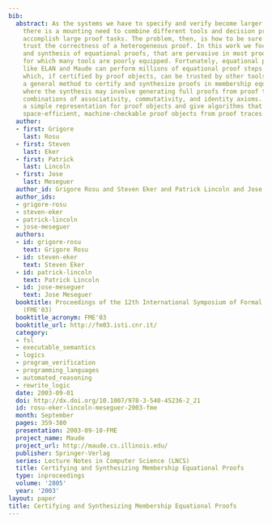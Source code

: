 ```yaml
---
bib:
  abstract: As the systems we have to specify and verify become larger and more complex,
    there is a mounting need to combine different tools and decision procedures to
    accomplish large proof tasks. The problem, then, is how to be sure that we can
    trust the correctness of a heterogeneous proof. In this work we focus on certification
    and synthesis of equational proofs, that are pervasive in most proof tasks and
    for which many tools are poorly equipped. Fortunately, equational proof engines
    like ELAN and Maude can perform millions of equational proof steps per second
    which, if certified by proof objects, can be trusted by other tools. We present
    a general method to certify and synthesize proofs in membership equational logic,
    where the synthesis may involve generating full proofs from proof traces modulo
    combinations of associativity, commutativity, and identity axioms. We propose
    a simple representation for proof objects and give algorithms that can synthesize
    space-efficient, machine-checkable proof objects from proof traces.
  author:
  - first: Grigore
    last: Rosu
  - first: Steven
    last: Eker
  - first: Patrick
    last: Lincoln
  - first: Jose
    last: Meseguer
  author_id: Grigore Rosu and Steven Eker and Patrick Lincoln and Jose Meseguer
  author_ids:
  - grigore-rosu
  - steven-eker
  - patrick-lincoln
  - jose-meseguer
  authors:
  - id: grigore-rosu
    text: Grigore Rosu
  - id: steven-eker
    text: Steven Eker
  - id: patrick-lincoln
    text: Patrick Lincoln
  - id: jose-meseguer
    text: Jose Meseguer
  booktitle: Proceedings of the 12th International Symposium of Formal Methods Europe
    (FME'03)
  booktitle_acronym: FME'03
  booktitle_url: http://fm03.isti.cnr.it/
  category:
  - fsl
  - executable_semantics
  - logics
  - program_verification
  - programming_languages
  - automated_reasoning
  - rewrite_logic
  date: 2003-09-01
  doi: http://dx.doi.org/10.1007/978-3-540-45236-2_21
  id: rosu-eker-lincoln-meseguer-2003-fme
  month: September
  pages: 359-380
  presentation: 2003-09-10-FME
  project_name: Maude
  project_url: http://maude.cs.illinois.edu/
  publisher: Springer-Verlag
  series: Lecture Notes in Computer Science (LNCS)
  title: Certifying and Synthesizing Membership Equational Proofs
  type: inproceedings
  volume: '2805'
  year: '2003'
layout: paper
title: Certifying and Synthesizing Membership Equational Proofs
---
```

